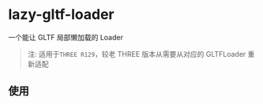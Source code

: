 # lazy-gltf-loader

一个能让 GLTF 局部懒加载的 Loader

> 注: 适用于`THREE R129`，较老 THREE 版本从需要从对应的 GLTFLoader 重新适配

## 使用

